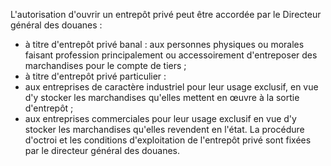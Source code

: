 L'autorisation d'ouvrir un entrepôt privé peut être
accordée par le Directeur général des douanes :
- à titre d'entrepôt privé banal : aux personnes physiques ou morales
faisant profession principalement ou accessoirement d'entreposer des
marchandises pour le compte de tiers ;
- à titre d'entrepôt privé particulier :
- aux entreprises de caractère industriel pour leur usage exclusif, en
vue d'y stocker les marchandises qu'elles mettent en œuvre à la sortie
d'entrepôt ;
- aux entreprises commerciales pour leur usage exclusif en vue d'y
stocker les marchandises qu'elles revendent en l'état.
La procédure d'octroi et les conditions d'exploitation de l'entrepôt
privé sont fixées par le directeur général des douanes.